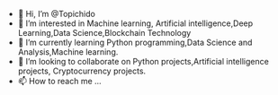 - 👋 Hi, I’m @Topichido
- 👀 I’m interested in Machine learning, Artificial intelligence,Deep Learning,Data Science,Blockchain Technology
- 🌱 I’m currently learning Python programming,Data Science and Analysis,Machine learning.
- 💞️ I’m looking to collaborate on Python projects,Artificial intelligence projects, Cryptocurrency projects.
- 📫 How to reach me ...

<!---
Topichido/Topichido is a ✨ special ✨ repository because its `README.md` (this file) appears on your GitHub profile.
You can click the Preview link to take a look at your changes.
--->
